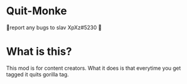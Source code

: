 # Quit-Monke

📌report any bugs to slav XpXz#5230 📌


# What is this?

This mod is for content creators.
What it does is that everytime you get tagged it quits gorilla tag.
